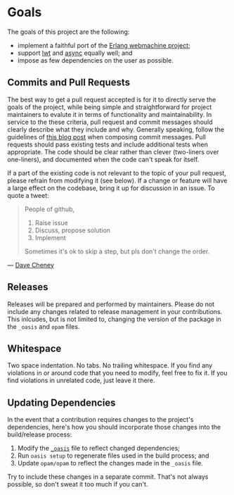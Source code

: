 # Goals

[erlang]: https://github.com/webmachine/webmachine
[lwt]: https://ocsigen.org/lwt
[async]: https://github.com/janestreet/async

The goals of this project are the following:

* implement a faithful port of the [Erlang webmachine project][erlang];
* support [lwt][] and [async][] equally well; and
* impose as few dependencies on the user as possible.

## Commits and Pull Requests

[commit-msg]: http://tbaggery.com/2008/04/19/a-note-about-git-commit-messages.html

The best way to get a pull request accepted is for it to directly serve the
goals of the project, while being simple and straightforward for project
maintainers to evalute it in terms of functionality and maintainability. In
service to the these criteria, pull request and commit messages should clearly
describe what they include and why. Generally speaking, follow the guidelines
of [this blog post][commit-msg] when composing commit messages. Pull requests
should pass existing tests and include additional tests when appropriate. The
code should be clear rather than clever (two-liners over one-liners), and
documented when the code can't speak for itself.

[process]: https://twitter.com/davecheney/status/676645735647940608

If a part of the existing code is not relevant to the topic of your pull
request, please refrain from modifying it (see below). If a change or feature
will have a large effect on the codebase, bring it up for discussion in an
issue. To quote a tweet:

> People of github,
>
> 1. Raise issue
> 2. Discuss, propose solution
> 3. Implement
>
> Sometimes it's ok to skip a step, but pls don't change the order.

&mdash; [Dave Cheney][process]

## Releases

Releases will be prepared and performed by maintainers. Please do not include
any changes related to release management in your contributions. This inlcudes,
but is not limited to, changing the version of the package in the `_oasis` and
`opam` files.

## Whitespace

Two space indentation. No tabs. No trailing whitespace. If you find any
violations in or around code that you need to modify, feel free to fix it. If
you find violations in unrelated code, just leave it there.

## Updating Dependencies

In the event that a contribution requires changes to the project's
dependencies, here's how you should incorporate those changes into the
build/release process:

[oasis]: https://github.com/inhabitedtype/ocaml-webmachine/tree/master/_oasis
[OPAM]: http://http://opam.ocaml.org/

1. Modify the [`_oasis`][oasis] file to reflect changed dependencies;
2. Run `oasis setup` to regenerate files used in the build process; and
3. Update `opam/opam` to reflect the changes made in the `_oasis` file.

Try to include these changes in a separate commit. That's not always possible,
so don't sweat it too much if you can't.
